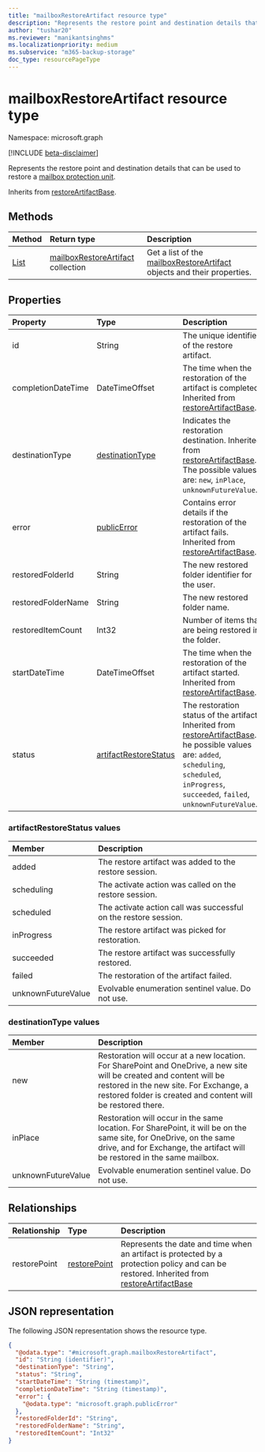 ```yaml
---
title: "mailboxRestoreArtifact resource type"
description: "Represents the restore point and destination details that can be used to restore a mailbox protection unit."
author: "tushar20"
ms.reviewer: "manikantsinghms"
ms.localizationpriority: medium
ms.subservice: "m365-backup-storage"
doc_type: resourcePageType
---
```


# mailboxRestoreArtifact resource type

Namespace: microsoft.graph

[!INCLUDE [beta-disclaimer](../../includes/beta-disclaimer.md)]

Represents the restore point and destination details that can be used to restore a [mailbox protection unit](mailboxprotectionunit.md).

Inherits from [restoreArtifactBase](../resources/restoreartifactbase.md).

## Methods
|Method|Return type|Description|
|:---|:---|:---|
|[List](../api/exchangerestoresession-list-mailboxrestoreartifacts.md)|[mailboxRestoreArtifact](../resources/mailboxrestoreartifact.md) collection|Get a list of the [mailboxRestoreArtifact](../resources/mailboxrestoreartifact.md) objects and their properties.|

## Properties
|Property|Type|Description|
|:---|:---|:---|
|id|String|The unique identifier of the restore artifact.|
|completionDateTime|DateTimeOffset|The time when the restoration of the artifact is completed. Inherited from [restoreArtifactBase](../resources/restoreartifactbase.md).|
|destinationType|[destinationType](../resources/mailboxrestoreartifact.md#destinationtype-values)|Indicates the restoration destination. Inherited from [restoreArtifactBase](../resources/restoreartifactbase.md). The possible values are: `new`, `inPlace`, `unknownFutureValue`.|
|error|[publicError](../resources/publicerror.md)|Contains error details if the restoration of the artifact fails. Inherited from [restoreArtifactBase](../resources/restoreartifactbase.md).|
|restoredFolderId|String|The new restored folder identifier for the user.|
|restoredFolderName|String|The new restored folder name.|
|restoredItemCount|Int32|Number of items that are being restored in the folder.|
|startDateTime|DateTimeOffset|The time when the restoration of the artifact started. Inherited from [restoreArtifactBase](../resources/restoreartifactbase.md).|
|status|[artifactRestoreStatus](../resources/mailboxrestoreartifact.md#artifactrestorestatus-values)|The restoration status of the artifact. Inherited from [restoreArtifactBase](../resources/restoreartifactbase.md).T he possible values are: `added`, `scheduling`, `scheduled`, `inProgress`, `succeeded`, `failed`, `unknownFutureValue`.|

### artifactRestoreStatus values

|Member | Description |
|:------|:------------|
|added|The restore artifact was added to the restore session.|
|scheduling|The activate action was called on the restore session.|
|scheduled|The activate action call was successful on the restore session.|
|inProgress|The restore artifact was picked for restoration.|
|succeeded|The restore artifact was successfully restored.|
|failed|The restoration of the artifact failed.|
|unknownFutureValue| Evolvable enumeration sentinel value. Do not use.|

### destinationType values

|Member | Description |
|:------|:------------|
|new|Restoration will occur at a new location. For SharePoint and OneDrive, a new site will be created and content will be restored in the new site. For Exchange, a restored folder is created and content will be restored there.|
|inPlace|Restoration will occur in the same location. For SharePoint, it will be on the same site, for OneDrive, on the same drive, and for Exchange, the artifact will be restored in the same mailbox.|
|unknownFutureValue|Evolvable enumeration sentinel value. Do not use.|

## Relationships
|Relationship|Type|Description|
|:---|:---|:---|
|restorePoint|[restorePoint](../resources/restorepoint.md)|Represents the date and time when an artifact is protected by a protection policy and can be restored. Inherited from [restoreArtifactBase](../resources/restoreartifactbase.md)|

## JSON representation
The following JSON representation shows the resource type.
<!-- {
  "blockType": "resource",
  "keyProperty": "id",
  "@odata.type": "microsoft.graph.mailboxRestoreArtifact",
  "baseType": "microsoft.graph.restoreArtifactBase",
  "openType": false
}
-->
``` json
{
  "@odata.type": "#microsoft.graph.mailboxRestoreArtifact",
  "id": "String (identifier)",
  "destinationType": "String",
  "status": "String",
  "startDateTime": "String (timestamp)",
  "completionDateTime": "String (timestamp)",
  "error": {
    "@odata.type": "microsoft.graph.publicError"
  },
  "restoredFolderId": "String",
  "restoredFolderName": "String",
  "restoredItemCount": "Int32"
}
```

